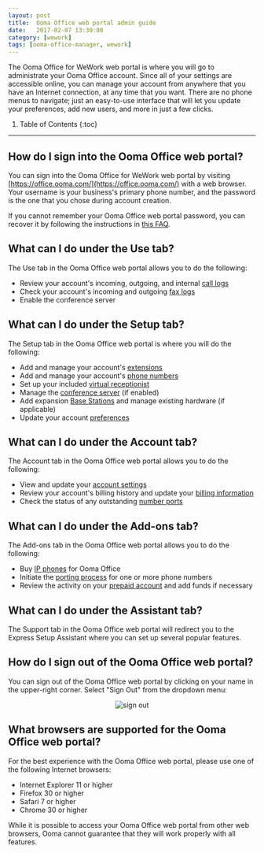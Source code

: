 ```yaml
---
layout: post
title:  Ooma Office web portal admin guide
date:   2017-02-07 13:30:00
category: [wework]
tags: [ooma-office-manager, wework]
---
```


The Ooma Office for WeWork web portal is where you will go to administrate your Ooma Office account. Since all of your settings are accessible online, you can manage your account from anywhere that you have an Internet connection, at any time that you want. There are no phone menus to navigate; just an easy-to-use interface that will let you update your preferences, add new users, and more in just a few clicks.

1. Table of Contents
{:toc}
* * *

## How do I sign into the Ooma Office web portal?

You can sign into the Ooma Office for WeWork web portal by visiting [https://office.ooma.com/](https://office.ooma.com/) with a web browser. Your username is your business's primary phone number, and the password is the one that you chose during account creation.

If you cannot remember your Ooma Office web portal password, you can recover it by following the instructions in [this FAQ](/us/en/recovering-a-lost-password).

## What can I do under the Use tab?

The Use tab in the Ooma Office web portal allows you to do the following:

* Review your account's incoming, outgoing, and internal [call logs](https://office.ooma.com/call_logs)
* Check your account's incoming and outgoing [fax logs](https://office.ooma.com/fax_logs)
* Enable the conference server

## What can I do under the Setup tab?

The Setup tab in the Ooma Office web portal is where you will do the following:

* Add and manage your account's [extensions](https://office.ooma.com/extensions)
* Add and manage your account's [phone numbers](https://office.ooma.com/phone_numbers)
* Set up your included [virtual receptionist](https://office.ooma.com/virtual_receptionist)
* Manage the [conference server](https://office.ooma.com/conferences) (if enabled)
* Add expansion [Base Stations](https://office.ooma.com/base_stations) and manage existing hardware (if applicable)
* Update your account [preferences](https://office.ooma.com/preferences)

## What can I do under the Account tab?

The Account tab in the Ooma Office web portal allows you to do the following:

* View and update your [account settings](https://office.ooma.com/settings)
* Review your account's billing history and update your [billing information](https://office.ooma.com/billing)
* Check the status of any outstanding [number ports](https://office.ooma.com/porting_status)

## What can I do under the Add-ons tab?

The Add-ons tab in the Ooma Office web portal allows you to do the following:

* Buy [IP phones](https://office.ooma.com/ip_phones) for Ooma Office
* Initiate the [porting process](https://office.ooma.com/number_porting) for one or more phone numbers
* Review the activity on your [prepaid account](https://office.ooma.com/prepaid_account) and add funds if necessary

## What can I do under the Assistant tab?

The Support tab in the Ooma Office web portal will redirect you to the Express Setup Assistant where you can set up several popular features.

## How do I sign out of the Ooma Office web portal?

You can sign out of the Ooma Office web portal by clicking on your name in the upper-right corner. Select "Sign Out" from the dropdown menu:
<center><img alt="sign out" src="{{ site.baseurl }}/assets/images/ooma_office_manager/sign_out.png" /></center>

## What browsers are supported for the Ooma Office web portal?

For the best experience with the Ooma Office web portal, please use one of the following Internet browsers:

* Internet Explorer 11 or higher
* Firefox 30 or higher
* Safari 7 or higher
* Chrome 30 or higher

While it is possible to access your Ooma Office web portal from other web browsers, Ooma cannot guarantee that they will work properly with all features.